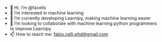 - 👋 Hi, I’m @facells
- 👀 I’m interested in machine learning
- 🌱 I’m currently developing Learnipy, making machine learning easier
- 💞️ I’m looking to collaborate with machine learning python programmers to improve Learnipy
- 📫 How to reach me: fabio.celli.phd@gmail.com

<!---
facells/facells is a ✨ special ✨ repository because its `README.md` (this file) appears on your GitHub profile.
You can click the Preview link to take a look at your changes.
--->
